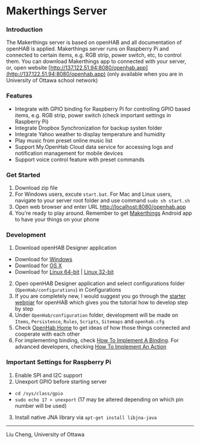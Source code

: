 Makerthings Server
=======================

### Introduction
The Makerthings server is based on openHAB and all documentation of openHAB is applied. Makerthings server runs on Raspberry Pi and connected to certain items, e.g. RGB strip, power switch, etc, to control them. You can download  Makerthings app to connected with your server, or, open website [http://137.122.51.94:8080/openhab.app](http://137.122.51.94:8080/openhab.app) (only available when you are in University of Ottawa school network)

### Features
- Integrate with GPIO binding for Raspberry Pi for controlling GPIO based items, e.g. RGB strip, power switch (check important settings in Raspberry Pi)
- Integrate Dropbox Synchronization for backup systen folder
- Integrate Yahoo weather to display temperature and humidity
- Play music from preset online music list
- Support My.OpenHab Cloud data service for accessing logs and notification management for mobile devices
- Support voice control feature with preset commands

### Get Started
1. Download zip file
2. For Windows users, excute `start.bat`. For Mac and Linux users, navigate to your server root folder and use command `sudo sh start.sh`
3. Open web browser and enter URL [http://localhost:8080/openhab.app](http://localhost:8080/openhab.app)
4. You're ready to play around. Remember to get [Makerthings](https://play.google.com/store/apps/details?id=me.willowcheng.makerthings) Android app to have your things on your phone

### Development
1. Download openHAB Designer application
  - Download for [Windows](https://bintray.com/artifact/download/openhab/bin/distribution-1.7.0-designer-win.zip)
  - Download for [OS X](https://bintray.com/artifact/download/openhab/bin/distribution-1.7.0-designer-macosx64.zip)
  - Download for [Linux 64-bit](https://bintray.com/artifact/download/openhab/bin/distribution-1.7.0-designer-linux64bit.zip) | [Linux 32-bit](https://bintray.com/artifact/download/openhab/bin/distribution-1.7.0-designer-linux.zip)
2. Open openHAB Designer application and select configurations folder (`OpenHab/configurations`) in Configurations
3. If you are completely new, I would suggest you go through the [starter webniar](http://www.element14.com/community/videos/12763/l/home-automation-at-your-fingertips-with-eclipse-smarthome-and-openhab) for openHAB which gives you the tutorial how to develop step by step
4. Under `OpenHab/configuration` folder, development will be made on `Items`, `Persistence`, `Rules`, `Scripts`, `Sitemaps` and `openhab.cfg`
5. Check [OpenHab Home](https://github.com/openhab/openhab/wiki) to get ideas of how those things connected and cooperate with each other
6. For implementing binding, check [How To Implement A Binding](https://github.com/openhab/openhab/wiki/How-To-Implement-A-Binding). For advanced developers, checking [How To Implement An Action](https://github.com/openhab/openhab/wiki/How-To-Implement-An-Action)

### Important Settings for Raspberry Pi
1. Enable SPI and I2C support
2. Unexport GPIO before starting server
  - `cd /sys/class/gpio`
  - `sudo echo 17 > unexport` (17 may be altered depending on which pin number will be used)
3. Install native JNA library via `apt-get install libjna-java`

---------------
Liu Cheng, University of Ottawa
